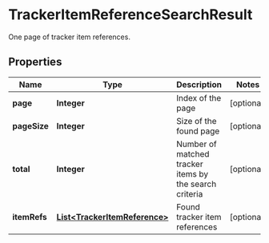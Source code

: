 

# TrackerItemReferenceSearchResult

One page of tracker item references.

## Properties

| Name | Type | Description | Notes |
|------------ | ------------- | ------------- | -------------|
|**page** | **Integer** | Index of the page |  [optional] |
|**pageSize** | **Integer** | Size of the found page |  [optional] |
|**total** | **Integer** | Number of matched tracker items by the search criteria |  [optional] |
|**itemRefs** | [**List&lt;TrackerItemReference&gt;**](TrackerItemReference.md) | Found tracker item references |  [optional] |



